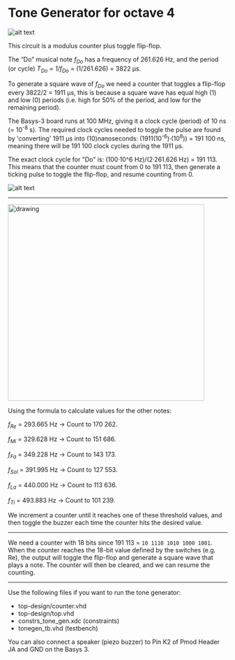 # Tone Generator for octave 4


![alt text](https://github.com/vjhansen/tone_generator/blob/master/misc/W04D1ToneGenerator.png?raw=true)

This circuit is a modulus counter plus toggle flip-flop. 

The “Do” musical note *f<sub>Do</sub>* has a frequency of 261.626 Hz, and the period (or cycle) *T<sub>Do</sub> = 1/f<sub>Do</sub>* = (1/261.626) = 3822 µs. 

To generate a square wave of *f<sub>Do</sub>* we need a counter that toggles a flip-flop every 3822/2 = 1911 µs, this is because a square wave has equal high (1) and low (0) periods (i.e. high for 50% of the period, and low for the remaining period).

The Basys-3 board runs at 100 MHz, giving it a clock cycle (period) of 10 ns (= 10<sup>-8</sup> s).
The required clock cycles needed to toggle the pulse are found by 'converting' 1911 µs into (10)nanoseconds: (1911(10<sup>-6</sup>)·(10<sup>8</sup>)) = 191 100 ns, meaning there will be 191 100 clock cycles during the 1911 µs.


The exact clock cycle for "Do" is: (100·10^6 Hz)/(2·261.626 Hz) = 191 113. This means that the counter must count from 0 to 191 113, then generate a ticking pulse to toggle the flip-flop, and resume counting from 0.


![alt text](https://github.com/vjhansen/tone_generator/blob/master/misc/scale.png?raw=true)


---
<img src="https://github.com/vjhansen/tone_generator/blob/master/misc/form.PNG" alt="drawing" width="450"/>


Using the formula to calculate values for the other notes:

*f<sub>Re</sub>* = 293.665 Hz → Count to 170 262.

*f<sub>Mi</sub>* = 329.628 Hz → Count to 151 686.

*f<sub>Fa</sub>* = 349.228 Hz → Count to 143 173.

*f<sub>Sol</sub>* = 391.995 Hz → Count to 127 553.

*f<sub>La</sub>* = 440.000 Hz → Count to 113 636.

*f<sub>Ti</sub>* = 493.883 Hz → Count to 101 239.

We increment a counter until it reaches one of these threshold values, and then toggle the buzzer each time the counter hits the desired value.

---
We need a counter with 18 bits since 191 113 = `10 1110 1010 1000 1001`.
When the counter reaches the 18-bit value defined by the switches (e.g. Re), the output will toggle the flip-flop and generate a square wave that plays a note. The counter will then be cleared, and we can resume the counting. 

---
Use the following files if you want to run the tone generator:
- top-design/counter.vhd 
- top-design/top.vhd
- constrs_tone_gen.xdc (constraints)
- tonegen_tb.vhd (testbench)

You can also connect a speaker (piezo buzzer) to Pin K2 of Pmod Header JA and GND on the Basys 3.
